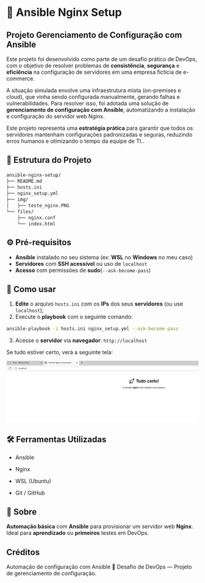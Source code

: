 # 🚀 Ansible Nginx Setup

## Projeto Gerenciamento de Configuração com Ansible

Este projeto foi desenvolvido como parte de um desafio prático de DevOps, com o objetivo de resolver problemas de **consistência**, **segurança** e **eficiência** na configuração de servidores em uma empresa fictícia de e-commerce.

A situação simulada envolve uma infraestrutura mista (on-premises e cloud), que vinha sendo configurada manualmente, gerando falhas e vulnerabilidades. Para resolver isso, foi adotada uma solução de **gerenciamento de configuração com Ansible**, automatizando a instalação e configuração do servidor web Nginx.

Este projeto representa uma **estratégia prática** para garantir que todos os servidores mantenham configurações padronizadas e seguras, reduzindo erros humanos e otimizando o tempo da equipe de TI..

## 📁 Estrutura do Projeto

```
ansible-nginx-setup/
├── README.md
├── hosts.ini
├── nginx_setup.yml
├── img/
│   ├── teste_nginx.PNG
└── files/
    ├── nginx.conf
    └── index.html
```

## ⚙️ Pré-requisitos

- **Ansible** instalado no seu sistema (ex: **WSL** no **Windows** no meu caso)
- **Servidores** com **SSH acessível** ou uso de `localhost`
- **Acesso** com permissões de **sudo**(`--ask-become-pass`)

## 🧪 Como usar

1. **Edite** o arquivo `hosts.ini` com os **IPs** dos seus **servidores** (ou use `localhost`);
2. Execute o **playbook** com o seguinte comando:

```bash
ansible-playbook -i hosts.ini nginx_setup.yml --ask-become-pass
```

3. Acesse o **servidor** via **navegador**:
   `http://localhost`

Se tudo estiver certo, verá a seguinte tela:

![Serviodor Nginx Funcionando](/img/teste_nginx.PNG)

## 🛠️ Ferramentas Utilizadas

- Ansible

- Nginx

- WSL (Ubuntu)

- Git / GitHub

## 🧠 Sobre

**Automação básica** com **Ansible** para provisionar um servidor web **Nginx**. Ideal para **aprendizado** ou **primeiros** testes em DevOps.

## Créditos

Automação de configuração com Ansible 🚀
Desafio de DevOps — Projeto de gerenciamento de configuração.